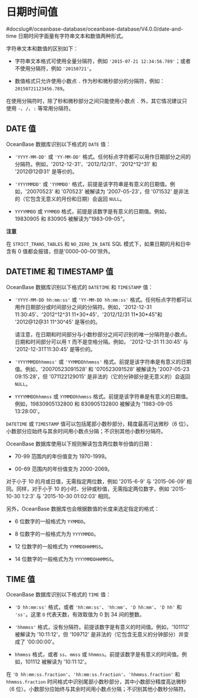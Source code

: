 日期时间值 
==========================
#docslug#/oceanbase-database/oceanbase-database/V4.0.0/date-and-time
日期时间字面量有字符串文本和数值两种形式。

字符串文本和数值的区别如下：

* 字符串文本格式可使用全量分隔符，例如 `'2015-07-21 12:34:56.789'`；或者不使用分隔符，例如 `'20150721'`。

  

* 数值格式只允许使用小数点 `.` 作为秒和微秒部分的分隔符，例如：`20150721123456.789`。

  




在使用分隔符时，除了秒和微秒部分之间只能使用小数点 `.` 外，其它情况建议只使用 `-`、`/`、`:` 等常用分隔符。

DATE 值 
---------------------------

OceanBase 数据库识别以下格式的 `DATE` 值：

* `'YYYY-MM-DD'` 或 `'YY-MM-DD'` 格式。任何标点字符都可以用作日期部分之间的分隔符。例如，'2012-12-31'、'2012/12/31'、'2012\^12\^31' 和 '2012@12@31' 是等价的。

  

* `'YYYYMMDD'` 或 `'YYMMDD'` 格式，前提是该字符串是有意义的日期值。例如，'20070523' 和 '070523' 被解读为 '2007-05-23'，但 '071532' 是非法的（它包含无意义的月份和日期）会返回 `NULL`。

  

* `YYYYMMDD` 或 `YYMMDD` 格式，前提是该数字是有意义的日期值。例如，19830905 和 830905 被解读为"1983-09-05"。

  



**注意**



在 `STRICT_TRANS_TABLES` 和 `NO_ZERO_IN_DATE` SQL 模式下，如果日期的月和日中含有 0 值都会报错，但是'0000-00-00'除外。

DATETIME 和 TIMESTAMP 值 
-------------------------------------------

OceanBase 数据库识别以下格式的 `DATETIME` 和 `TIMESTAMP` 值：

* `'YYYY-MM-DD hh:mm:ss'` 或 `'YY-MM-DD hh:mm:ss'` 格式。任何标点字符都可以用作日期部分或时间部分之间的分隔符。例如，'2012-12-31 11:30:45'、'2012\^12\^31 11+30+45'、'2012/12/31 11\*30\*45"和 '2012@12@31 11\^30\^45' 是等价的。

  请注意，在日期和时间部分与小数秒部分之间可识别的唯一分隔符是小数点。日期和时间部分可以用 `T` 而不是空格分隔。例如， '2012-12-31 11:30:45' 与 '2012-12-31T11:30:45' 是等价的。
  

* `'YYYYMMDDhhmmss'` 或 `'YYMMDDhhmmss'` 格式。前提是该字符串是有意义的日期值。例如，'20070523091528' 和 '070523091528' 被解读为 '2007-05-23 09:15:28'，但 '071122129015' 是非法的（它的分钟部分是无意义的）会返回 `NULL`。

  

* `YYYYMMDDhhmmss` 或 `YYMMDDhhmmss` 格式。前提是该字符串是有意义的日期值。例如，19830905132800 和 830905132800 被解读为 '1983-09-05 13:28:00'。

  




`DATETIME` 或 `TIMESTAMP` 值可以包括尾部小数秒部分，精度最高可达微秒（6 位）。小数部分应始终与其余时间用小数点分隔；不识别其他小数秒分隔符。

OceanBase 数据库使用以下规则解读包含两位数年份值的日期：

* 70-99 范围内的年份值变为 1970-1999。

  

* 00-69 范围内的年份值变为 2000-2069。

  




对于小于 10 的月或日值，无需指定两位数，例如 '2015-6-9' 与 '2015-06-09' 相同。同样，对于小于 10 的小时、分钟或秒值，无需指定两位数字，例如 '2015-10-30 1:2:3' 与 '2015-10-30 01:02:03' 相同。

另外，OceanBase 数据库也会根据数值的长度来选定指定的格式：

* 6 位数字的一般格式为 `YYMMDD`。

  

* 8 位数字的一般格式为为 `YYYYMMDD`。

  

* 12 位数字的一般格式为 `YYMMDDHHMMSS`。

  

* 14 位数字的一般格式为为 `YYYYMMDDHHMMSS`。

  




TIME 值 
---------------------------

OceanBase 数据库识别以下格式的 `TIME` 值：

* `'D hh:mm:ss'` 格式，或者 `'hh:mm:ss'`、`'hh:mm'`、`'D hh:mm'`、`'D hh'` 和 `'ss'`。这里 `D` 代表天数，有效取值为 0 到 34 间的整数。

  

* `'hhmmss'` 格式，没有分隔符。前提该数字是有意义的时间值。例如，'101112' 被解读为 '10:11:12'，但 '109712' 是非法的（它包含无意义的分钟部分）并变成了 '00:00:00'。

  

* `hhmmss` 格式，或者 `ss`、`mmss` 或 `hhmmss`。前提该数字是有意义的时间值。例如，101112 被解读为 '10:11:12'。

  




在 `'D hh:mm:ss.fraction'`、`'hh:mm:ss.fraction'`、`'hhmmss.fraction'` 和 `hhmmss.fraction` 时间格式中识别尾部小数秒部分，其中小数部分精度高达微秒（6 位）。小数部分应始终与其余时间用小数点分隔；不识别其他小数秒分隔符。
